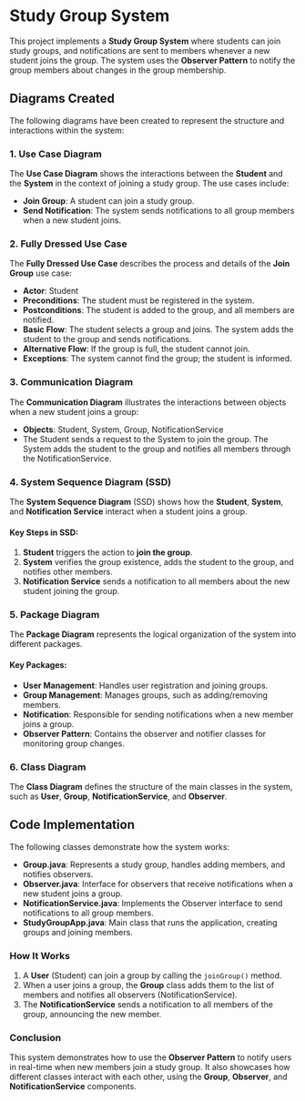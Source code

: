 # Study Group System

This project implements a **Study Group System** where students can join study groups, and notifications are sent to members whenever a new student joins the group. The system uses the **Observer Pattern** to notify the group members about changes in the group membership.

## Diagrams Created

The following diagrams have been created to represent the structure and interactions within the system:

### 1. **Use Case Diagram**

The **Use Case Diagram** shows the interactions between the **Student** and the **System** in the context of joining a study group. The use cases include:
- **Join Group**: A student can join a study group.
- **Send Notification**: The system sends notifications to all group members when a new student joins.

### 2. **Fully Dressed Use Case**

The **Fully Dressed Use Case** describes the process and details of the **Join Group** use case:
- **Actor**: Student
- **Preconditions**: The student must be registered in the system.
- **Postconditions**: The student is added to the group, and all members are notified.
- **Basic Flow**: The student selects a group and joins. The system adds the student to the group and sends notifications.
- **Alternative Flow**: If the group is full, the student cannot join.
- **Exceptions**: The system cannot find the group; the student is informed.

### 3. **Communication Diagram**

The **Communication Diagram** illustrates the interactions between objects when a new student joins a group:
- **Objects**: Student, System, Group, NotificationService
- The Student sends a request to the System to join the group. The System adds the student to the group and notifies all members through the NotificationService.

### 4. **System Sequence Diagram (SSD)**

The **System Sequence Diagram** (SSD) shows how the **Student**, **System**, and **Notification Service** interact when a student joins a group.

#### Key Steps in SSD:
1. **Student** triggers the action to **join the group**.
2. **System** verifies the group existence, adds the student to the group, and notifies other members.
3. **Notification Service** sends a notification to all members about the new student joining the group.

### 5. **Package Diagram**

The **Package Diagram** represents the logical organization of the system into different packages.

#### Key Packages:
- **User Management**: Handles user registration and joining groups.
- **Group Management**: Manages groups, such as adding/removing members.
- **Notification**: Responsible for sending notifications when a new member joins a group.
- **Observer Pattern**: Contains the observer and notifier classes for monitoring group changes.

### 6. **Class Diagram**

The **Class Diagram** defines the structure of the main classes in the system, such as **User**, **Group**, **NotificationService**, and **Observer**.

## Code Implementation

The following classes demonstrate how the system works:

- **Group.java**: Represents a study group, handles adding members, and notifies observers.
- **Observer.java**: Interface for observers that receive notifications when a new student joins a group.
- **NotificationService.java**: Implements the Observer interface to send notifications to all group members.
- **StudyGroupApp.java**: Main class that runs the application, creating groups and joining members.

### How It Works

1. A **User** (Student) can join a group by calling the `joinGroup()` method.
2. When a user joins a group, the **Group** class adds them to the list of members and notifies all observers (NotificationService).
3. The **NotificationService** sends a notification to all members of the group, announcing the new member.

### Conclusion

This system demonstrates how to use the **Observer Pattern** to notify users in real-time when new members join a study group. It also showcases how different classes interact with each other, using the **Group**, **Observer**, and **NotificationService** components.
